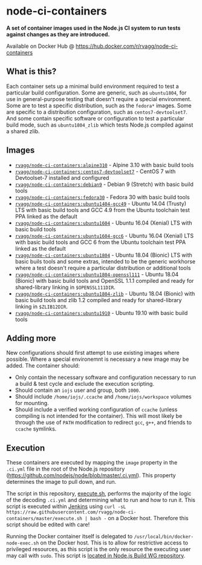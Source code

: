 # node-ci-containers

**A set of container images used in the Node.js CI system to run tests against changes as they are introduced.**

Available on Docker Hub @ https://hub.docker.com/r/rvagg/node-ci-containers

## What is this?

Each container sets up a minimal build environment required to test a particular build configuration. Some are generic, such as `ubuntu1804`, for use in general-purpose testing that doesn't require a special environment. Some are to test a specific distribution, such as the `fedora*` images. Some are specific to a distribution configuration, such as `centos7-devtoolset7`. And some contain specific software or configuration to test a particular build mode, such as `ubuntu1804_zlib` which tests Node.js compiled against a shared zlib.

## Images

* [`rvagg/node-ci-containers:alpine310`](https://github.com/rvagg/node-ci-containers/blob/master/alpine310) - Alpine 3.10 with basic build tools
* [`rvagg/node-ci-containers:centos7-devtoolset7`](https://github.com/rvagg/node-ci-containers/blob/master/centos7-devtoolset7) - CentOS 7 with Devtoolset-7 installed and configured
* [`rvagg/node-ci-containers:debian9`](https://github.com/rvagg/node-ci-containers/blob/master/debian9) - Debian 9 (Stretch) with basic build tools
* [`rvagg/node-ci-containers:fedora30`](https://github.com/rvagg/node-ci-containers/blob/master/fedora30) - Fedora 30 with basic build tools
* [`rvagg/node-ci-containers:ubuntu1404-gcc49`](https://github.com/rvagg/node-ci-containers/blob/master/ubuntu1404-gcc-49) - Ubuntu 14.04 (Trusty) LTS with basic build tools and GCC 4.9 from the Ubuntu toolchain test PPA linked as the default
* [`rvagg/node-ci-containers:ubuntu1604`](https://github.com/rvagg/node-ci-containers/blob/master/ubuntu1604) - Ubuntu 16.04 (Xenial) LTS with basic build tools
* [`rvagg/node-ci-containers:ubuntu1604-gcc6`](https://github.com/rvagg/node-ci-containers/blob/master/ubuntu1604-gcc6) - Ubuntu 16.04 (Xenial) LTS with basic build tools and GCC 6 from the Ubuntu toolchain test PPA linked as the default
* [`rvagg/node-ci-containers:ubuntu1804`](https://github.com/rvagg/node-ci-containers/blob/master/ubuntu1804) - Ubuntu 18.04 (Bionic) LTS with basic buils tools and some extras, intended to be the generic workhorse where a test doesn't require a particular distribution or additional tools
* [`rvagg/node-ci-containers:ubuntu1804-openssl111`](https://github.com/rvagg/node-ci-containers/blob/master/ubuntu1804-openssl111) - Ubuntu 18.04 (Bionic) with basic build tools and OpenSSL 1.1.1 compiled and ready for shared-library linking in `$OPENSSL111DIR`.
* [`rvagg/node-ci-containers:ubuntu1804-zlib`](https://github.com/rvagg/node-ci-containers/blob/master/ubuntu1804-zlib) - Ubuntu 18.04 (Bionic) with basic build tools and zlib 1.2 compiled and ready for shared-library linking in `$ZLIB12DIR`.
* [`rvagg/node-ci-containers:ubuntu1910`](https://github.com/rvagg/node-ci-containers/blob/master/ubuntu1910) - Ubuntu 19.10 with basic build tools

## Adding more

New configurations should first attempt to use existing images where possible. Where a special environemnt is necessary a new image may be added. The container should:

* Only contain the necessary software and configuration necessary to run a build & test cycle and exclude the execution scripting.
* Should contain an `iojs` user and group, both `1000`.
* Should include `/home/iojs/.ccache` and `/home/iojs/workspace` volumes for mounting.
* Should include a verified working configuration of `ccache` (unless compiling is not intended for the container). This will most likely be through the use of `PATH` modification to redirect `gcc`, `g++`, and friends to `ccache` symlinks.

## Execution

These containers are executed by mapping the `image` property in the `.ci.yml` file in the root of the Node.js repository (https://github.com/nodejs/node/blob/master/.ci.yml). This property determines the image to pull down, and run.

The script in this repository, [execute.sh](https://github.com/rvagg/node-ci-containers/blob/master/execute.sh), performs the majority of the logic of the decoding `.ci.yml` and determining what to run and how to run it. This script is executed within [Jenkins](https://ci.nodejs.org) using `curl -sL https://raw.githubusercontent.com/rvagg/node-ci-containers/master/execute.sh | bash -` on a Docker host. Therefore this script should be edited with care!

Running the Docker container itself is delegated to `/usr/local/bin/docker-node-exec.sh` on the Docker host. This is to allow for restrictive access to privileged resources, as this script is the only resource the executing user may call with `sudo`. This script is [located in Node.js Build WG repository](https://github.com/nodejs/build/blob/master/ansible/roles/jenkins-worker/files/docker-node-exec.sh).

